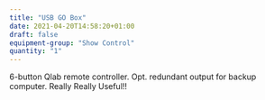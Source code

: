 ```yaml
---
title: "USB GO Box"
date: 2021-04-20T14:58:20+01:00
draft: false
equipment-group: "Show Control"
quantity: "1"
---
```


6-button Qlab remote controller. Opt. redundant output for backup computer. Really Really Useful!!